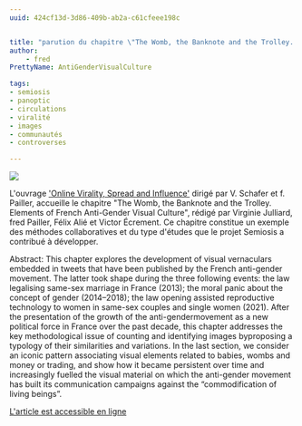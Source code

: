 ```yaml
---
uuid: 424cf13d-3d86-409b-ab2a-c61cfeee198c


title: "parution du chapitre \"The Womb, the Banknote and the Trolley. Elements of French Anti-Gender Visual Culture\""
author:
    - fred
PrettyName: AntiGenderVisualCulture

tags:
- semiosis
- panoptic
- circulations
- viralité
- images
- communautés
- controverses

---
```


![](Online_Virality.png)

L'ouvrage ['Online Virality, Spread and Influence'](https://www.degruyter.com/document/doi/10.1515/9783111311371/html?lang=en#overview)  dirigé par V. Schafer et f. Pailler, accueille le chapitre "The Womb, the Banknote and the Trolley. Elements of French Anti-Gender Visual Culture", rédigé par Virginie Julliard, fred Pailler, Félix Alié et Victor Écrement. Ce chapitre constitue un exemple des méthodes collaboratives et du type d'études que le projet Semiosis a contribué à développer. 

Abstract:
This chapter explores the development of visual vernaculars embedded in tweets that have been published by the French anti-gender movement. The latter took shape during the three following events: the law legalising same-sex marriage in France (2013); the moral panic about the concept of gender (2014–2018); the law opening assisted reproductive technology to women in same-sex couples and single women (2021). After the presentation of the growth of the anti-gendermovement as a new political force in France over the past decade, this chapter addresses the key methodological issue of counting and identifying images byproposing a typology of their similarities and variations. In the last section, we consider an iconic pattern associating visual elements related to babies, wombs and money or trading, and show how it became persistent over time and increasingly fuelled the visual material on which the anti-gender movement has built its communication campaigns against the “commodification of living beings”.

[L'article est accessible en ligne](https://www.degruyter.com/document/doi/10.1515/9783111311371-011/pdf)
